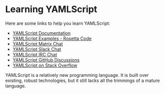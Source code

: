 Learning YAMLScript
===================

Here are some links to help you learn YAMLScript:

* [YAMLScript Documentation](https://yamlscript.org/doc/)
* [YAMLScript Examples - Rosetta Code](
  https://rosettacode.org/wiki/Category:YAMLScript#mw-pages)
* [YAMLScript Matrix Chat](https://matrix.to/#/#chat-yamlscript:yaml.io)
* [YAMLScript Slack Chat](https://clojurians.slack.com/messages/C05HQFMTURF)
* [YAMLScript IRC Chat](https://web.libera.chat/?channel=yamlscript)
* [YAMLScript GitHub Discussions](
  https://github.com/yaml/yamlscript/discussions)
* [YAMLScript on Stack Overflow](
  https://stackoverflow.com/questions/tagged/yamlscript)

YAMLScript is a relatively new programming language.
It is built over existing, robust technologies, but it still lacks all the
trimmings of a mature language.


<!-- TODO: write document

  This document should link to learning resources.

  Feel free to link to any good learning resources you know, whether they
  be websites, blogs, books, videos or courses.

  The contents of this document are displayed on the track's documentation
  page at `https://exercism.org/docs/tracks/yamlscript/learning`.

  See https://exercism.org/docs/building/tracks/docs for more information. -->
